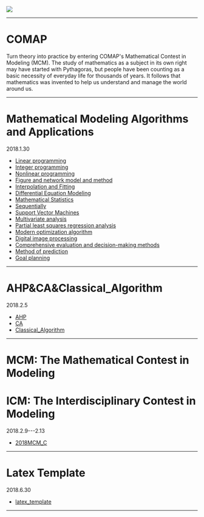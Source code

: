 ![](https://github.com/Eurus-Holmes/Mathematical_Modeling/raw/master/images/logo.png)

----------


# COMAP

Turn theory into practice by entering COMAP's Mathematical Contest in Modeling (MCM). The study of mathematics as a subject in its own right may have started with Pythagoras, but people have been counting as a basic necessity of everyday life for thousands of years. It follows that mathematics was invented to help us understand and manage the world around us. 

----------

# Mathematical Modeling Algorithms and Applications
2018.1.30

 - [Linear programming](https://github.com/Eurus-Holmes/Mathematical_Modeling/tree/master/Linear_programming)
 - [Integer programming](https://github.com/Eurus-Holmes/Mathematical_Modeling/tree/master/Integer_programming)
 - [Nonlinear programming](https://github.com/Eurus-Holmes/Mathematical_Modeling/tree/master/Nonlinear_programming)
 - [Figure and network model and method](https://github.com/Eurus-Holmes/Mathematical_Modeling/tree/master/Figure_and_network_model_and_method)
 - [Interpolation and Fitting](https://github.com/Eurus-Holmes/Mathematical_Modeling/tree/master/Interpolation_and_Fitting)
 - [Differential Equation Modeling](https://github.com/Eurus-Holmes/Mathematical_Modeling/tree/master/Differential_Equation_Modeling)
 - [Mathematical Statistics](https://github.com/Eurus-Holmes/Mathematical_Modeling/tree/master/Mathematical_Statistics)
 - [Sequentially](https://github.com/Eurus-Holmes/Mathematical_Modeling/tree/master/Sequentially)
 - [Support Vector Machines](https://github.com/Eurus-Holmes/Mathematical_Modeling/tree/master/Support_Vector_Machines)
 - [Multivariate analysis](https://github.com/Eurus-Holmes/Mathematical_Modeling/tree/master/Multivariate_analysis)
 - [Partial least squares regression analysis](https://github.com/Eurus-Holmes/Mathematical_Modeling/tree/master/Partial_least_squares_regression_analysis)
 - [Modern optimization algorithm](https://github.com/Eurus-Holmes/Mathematical_Modeling/tree/master/Modern_optimization_algorithm)
 - [Digital image processing](https://github.com/Eurus-Holmes/Mathematical_Modeling/tree/master/Digital_image_processing)
 - [Comprehensive evaluation and decision-making methods](https://github.com/Eurus-Holmes/Mathematical_Modeling/tree/master/Comprehensive_evaluation_and_decision-making_methods)
 - [Method of prediction](https://github.com/Eurus-Holmes/Mathematical_Modeling/tree/master/Method_of_prediction)
 - [Goal planning](https://github.com/Eurus-Holmes/Mathematical_Modeling/tree/master/Goal_planning)

 
----------

# AHP&CA&Classical_Algorithm
2018.2.5

 - [AHP](https://github.com/Eurus-Holmes/Mathematical_Modeling/tree/master/AHP)
 - [CA](https://github.com/Eurus-Holmes/Mathematical_Modeling/tree/master/Cellular%20automaton)
 - [Classical_Algorithm](https://github.com/Eurus-Holmes/Mathematical_Modeling/tree/master/Classic_algorithm)

----------

# MCM: The Mathematical Contest in Modeling
# ICM: The Interdisciplinary Contest in Modeling
2018.2.9---2.13

 - [2018MCM_C](https://github.com/Eurus-Holmes/Mathematical_Modeling/tree/master/2018MCM_C)

----------

# Latex Template
2018.6.30

 - [latex_template](https://github.com/Eurus-Holmes/Mathematical_Modeling/tree/master/latex_template)

----------


 
